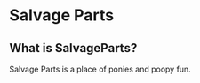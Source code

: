 Salvage Parts
=======

What is SalvageParts?
----------------
Salvage Parts is a place of ponies and poopy fun.

